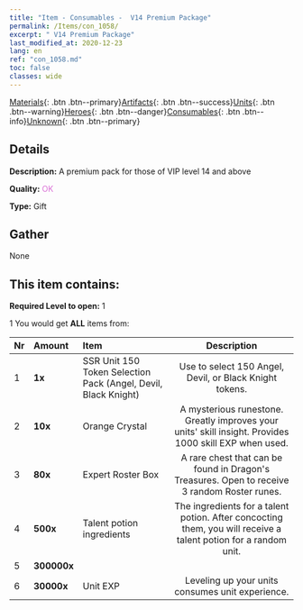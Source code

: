 ```yaml
---
title: "Item - Consumables -  V14 Premium Package"
permalink: /Items/con_1058/
excerpt: " V14 Premium Package"
last_modified_at: 2020-12-23
lang: en
ref: "con_1058.md"
toc: false
classes: wide
---
```

 [Materials](/Items/){: .btn .btn--primary}[Artifacts](/Items/Artifacts/){: .btn .btn--success}[Units](/Items/Units/){: .btn .btn--warning}[Heroes](/Items/Heroes/){: .btn .btn--danger}[Consumables](/Items/Consumables/){: .btn .btn--info}[Unknown](/Items/Unknown/){: .btn .btn--primary}

## Details
 **Description:** A premium pack for those of VIP level 14 and above

 **Quality:** <span style="color: #DA70D6">OK</span>

 **Type:** Gift

## Gather

  None

## This item contains:

 **Required Level to open:** 1

 1 You would get **ALL** items  from:

  | Nr | Amount |     Item    | Description |
  |:---|:-------|:------------|:-----------:|
  | 1 |  **1x** | SSR Unit 150 Token Selection Pack (Angel, Devil, Black Knight) | Use to select 150 Angel, Devil, or Black Knight tokens.  | 
  | 2 |  **10x** | Orange Crystal | A mysterious runestone. Greatly improves your units' skill insight. Provides 1000 skill EXP when used.  | 
  | 3 |  **80x** | Expert Roster Box | A rare chest that can be found in Dragon's Treasures. Open to receive 3 random Roster runes.  | 
  | 4 |  **500x** | Talent potion ingredients | The ingredients for a talent potion. After concocting them, you will receive a talent potion for a random unit.   | 
  | 5 |  **300000x** | <i class="fas fa-coins"/> |  | 
  | 6 |  **30000x** | Unit EXP | Leveling up your units consumes unit experience.  | 
